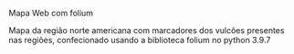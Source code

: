 Mapa Web com folium

Mapa da região norte americana com marcadores dos vulcões presentes nas regiões, confecionado usando a biblioteca folium no python 3.9.7
